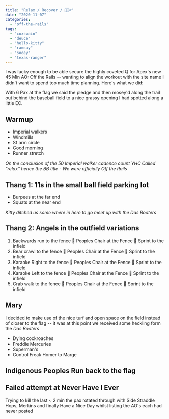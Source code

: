 ```yaml
---
title: "Relax / Recover / 🤷🏻‍♂️"
date: "2020-11-07"
categories: 
  - "off-the-rails"
tags: 
  - "coxswain"
  - "deuce"
  - "hello-kitty"
  - "ramsay"
  - "sooey"
  - "texas-ranger"
---
```


I was lucky enough to be able secure the highly coveted Q for Apex's new 45 Min AO: Off the Rails -- wanting to align the workout with the site name I didn't want to spend too much time planning. Here's what we did:

With 6 Pax at the flag we said the pledge and then mosey'd along the trail out behind the baseball field to a nice grassy opening I had spotted along a little EC.

## Warmup

- Imperial walkers
- Windmills 
- Sf arm circle 
- Good morning 
- Runner stretch

_On the conclusion of the 50 Imperial walker cadence count YHC Called "relax" hence the BB title - We were officially Off the Rails_

## Thang 1: 11s in the small ball field parking lot

- Burpees at the far end
- Squats at the near end

_Kitty ditched us some where in here to go meet up with the Das Booters_

## Thang 2: Angels in the outfield variations

1. Backwards run to the fence 💪 Peoples Chair at the Fence 💪 Sprint to the infield
2. Bear crawl to the fence 💪 Peoples Chair at the Fence 💪 Sprint to the infield
3. Karaoke Right to the fence 💪 Peoples Chair at the Fence 💪 Sprint to the infield
4. Karaoke Left to the fence 💪 Peoples Chair at the Fence 💪 Sprint to the infield
5. Crab walk to the fence 💪 Peoples Chair at the Fence 💪 Sprint to the infield

## Mary

I decided to make use of the nice turf and open space on the field instead of closer to the flag -- it was at this point we received some heckling form the _Das Booters_

- Dying cockroaches
- Freddie Mercuries
- Superman's
- Control Freak Homer to Marge

## Indigenous Peoples Run back to the flag

## Failed attempt at Never Have I Ever

Trying to kill the last ~ 2 min the pax rotated through with Side Straddle Hops, Merkins and finally Have a Nice Day whilst listing the AO's each had never posted
